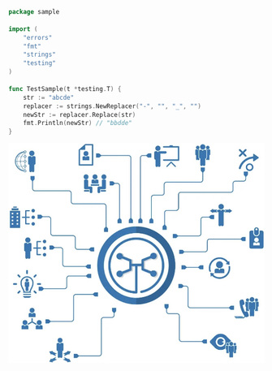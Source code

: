 

```go {10,12,13} showLineNumbers title="/src/components/HelloCodeTitle.js"
package sample

import (
	"errors"
	"fmt"
	"strings"
	"testing"
)

func TestSample(t *testing.T) {
	str := "abcde"
	replacer := strings.NewReplacer("-", "", "_", "")
	newStr := replacer.Replace(str)
	fmt.Println(newStr) // "bbdde"
}
```

![](https://github.com/iDukeLu/image-host/blob/main/kubernetes/cover.jpg?raw=true)